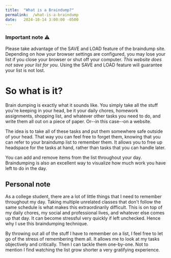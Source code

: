 ```yaml
---
title:  "What is a Braindump?"
permalink:  /what-is-a-braindump
date:   2024-10-14 3:00:00 -0500
---
```


### Important note :warning:
Please take advantage of the SAVE and LOAD feature of the braindump site. Depending on how your browser settings are configured, you may lose your list if you close your browser or shut off your computer. *This website does not save your list for you*. Using the SAVE and LOAD feature will guarantee your list is not lost.

# So what is it?
Brain dumping is exactly what it sounds like. You simply take all the stuff you're keeping in your head, be it your daily chores, homework assignments, shopping list, and whatever other tasks you need to do, and write them all out on a piece of paper. Or--in this case--on a website.

The idea is to take all of these tasks and put them somewhere safe outside of your head. That way you can feel free to forget them, knowing that you can refer to your braindump list to remember them. It allows you to free up headspace for the tasks at hand, rather than tasks that you can handle later.

You can add and remove items from the list throughout your day. Braindumping is also an excellent way to visualize how much work you have left to do in the day.

## Personal note
As a college student, there are a lot of little things that I need to remember throughout my day. Taking multiple unrelated classes that don't follow the same schedule is what makes this extraordinarily difficult. This is on top of my daily chores, my social and professional lives, and whatever else comes up that day. It can become stressful very quickly if left unchecked. Hence why I use this braindumping technique.

By throwing out all of the stuff I have to remember on a list, I feel free to let go of the stress of remembering them all. It allows me to look at my tasks objectively and critically. Then I can tackle them one-by-one. Not to mention I find watching the list grow shorter a very gratifying experience.
